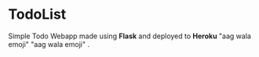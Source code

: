 # TodoList

Simple Todo Webapp made using **Flask** and deployed to **Heroku** "aag wala emoji" "aag wala emoji" .
